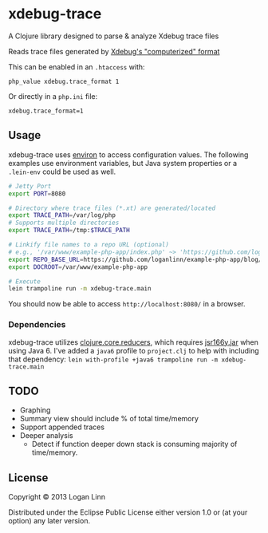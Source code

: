 # xdebug-trace

A Clojure library designed to parse & analyze Xdebug trace files

Reads trace files generated by [Xdebug's "computerized"
format](http://xdebug.org/docs/all_settings#trace_format)

This can be enabled in an `.htaccess` with:

```
php_value xdebug.trace_format 1
```

Or directly in a `php.ini` file:

```
xdebug.trace_format=1
```

## Usage

xdebug-trace uses [environ](https://github.com/weavejester/environ) to access
configuration values. The following examples use environment variables, but
Java system properties or a `.lein-env` could be used as well.

```bash
# Jetty Port
export PORT=8080

# Directory where trace files (*.xt) are generated/located
export TRACE_PATH=/var/log/php
# Supports multiple directories
export TRACE_PATH=/tmp:$TRACE_PATH

# Linkify file names to a repo URL (optional)
# e.g., '/var/www/example-php-app/index.php' ~> 'https://github.com/loganlinn/example-php-app/blog/master/index.php'
export REPO_BASE_URL=https://github.com/loganlinn/example-php-app/blog/master
export DOCROOT=/var/www/example-php-app

# Execute
lein trampoline run -m xdebug-trace.main
```

You should now be able to access `http://localhost:8080/` in a browser.

### Dependencies

xdebug-trace utilizes [clojure.core.reducers](http://clojure.org/reducers),
which requires
[jsr166y.jar](http://gee.cs.oswego.edu/dl/concurrency-interest/) when
using Java 6. I've added a `java6` profile to `project.clj` to help with
including that dependency: `lein with-profile +java6 trampoline run -m xdebug-trace.main`

## TODO

*   Graphing
*   Summary view should include % of total time/memory
*   Support appended traces
*   Deeper analysis
    *   Detect if function deeper down stack is consuming majority of
        time/memory.

## License

Copyright © 2013 Logan Linn

Distributed under the Eclipse Public License either version 1.0 or (at
your option) any later version.
